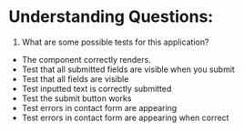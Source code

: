 # Understanding Questions:
1. What are some possible tests for this application?
* The component correctly renders.
* Test that all submitted fields are visible when you submit
* Test that all fields are visible
* Test inputted text is correctly submitted
* Test the submit button works
* Test errors in contact form are appearing
* Test errors in contact form are appearing when correct